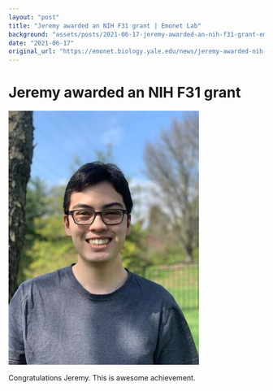 ```yaml
---
layout: "post"
title: "Jeremy awarded an NIH F31 grant | Emonet Lab"
background: "assets/posts/2021-06-17-jeremy-awarded-an-nih-f31-grant-emonet-lab/jeremypic_0.jpg"
date: "2021-06-17"
original_url: "https://emonet.biology.yale.edu/news/jeremy-awarded-nih-f31-grant"
---
```

# Jeremy awarded an NIH F31 grant

![](assets/posts/2021-06-17-jeremy-awarded-an-nih-f31-grant-emonet-lab/jeremypic_0.jpg)

Congratulations Jeremy. This is awesome achievement.